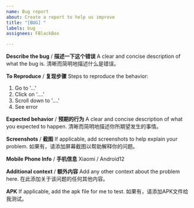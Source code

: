 ```yaml
---
name: Bug report
about: Create a report to help us improve
title: "[BUG] "
labels: bug
assignees: FBlackBox

---
```


**Describe the bug** / **描述一下这个错误**
A clear and concise description of what the bug is.
清晰而简明地描述什么是错误。

**To Reproduce** / **复现步骤**
Steps to reproduce the behavior:
1. Go to '...'
2. Click on '....'
3. Scroll down to '....'
4. See error

**Expected behavior** / **预期的行为**
A clear and concise description of what you expected to happen.
清晰而简明地描述你所期望发生的事情。

**Screenshots** / **截图**
If applicable, add screenshots to help explain your problem.
如果有，请添加屏幕截图以帮助解释你的问题。

**Mobile Phone Info** / **手机信息**
Xiaomi / Android12

**Additional context** / **额外内容**
Add any other context about the problem here.
在此添加关于该问题的任何其他内容。

**APK**
If applicable, add the apk file for me to test.
如果有，请添加APK文件给我测试。
